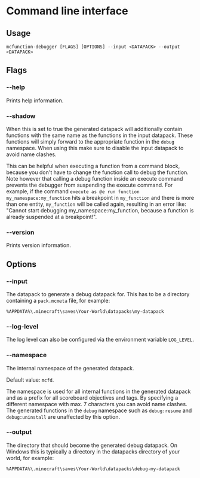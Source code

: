 
# Command line interface

## Usage

`mcfunction-debugger [FLAGS] [OPTIONS] --input <DATAPACK> --output <DATAPACK>`

## Flags

### --help

Prints help information.

### --shadow

When this is set to true the generated datapack will additionally contain functions with the same name as the functions in the input datapack.
These functions will simply forward to the appropriate function in the `debug` namespace. When using this make sure to disable the input datapack to avoid name clashes.

This can be helpful when executing a function from a command block, because you don't have to change the function call to debug the function.
Note however that calling a debug function inside an execute command prevents the debugger from suspending the execute command.
For example, if the command `execute as @e run function my_namespace:my_function` hits a breakpoint in `my_function` and there is more than one entity, `my_function` will be called again, resulting in an error like: "Cannot start debugging my_namespace:my_function, because a function is already suspended at a breakpoint!".

### --version

Prints version information.

## Options

### --input

The datapack to generate a debug datapack for. This has to be a directory containing a `pack.mcmeta` file, for example:
```
%APPDATA%\.minecraft\saves\Your-World\datapacks\my-datapack
```

### --log-level

The log level can also be configured via the environment variable `LOG_LEVEL`.

### --namespace

The internal namespace of the generated datapack.

Default value: `mcfd`.

The namespace is used for all internal functions in the generated datapack and as a prefix for all scoreboard objectives and tags.
By specifying a different namespace with max. 7 characters you can avoid name clashes.
The generated functions in the `debug` namespace such as `debug:resume` and `debug:uninstall` are unaffected by this option.

### --output

The directory that should become the generated debug datapack.
On Windows this is typically a directory in the datapacks directory of your world, for example:
```
%APPDATA%\.minecraft\saves\Your-World\datapacks\debug-my-datapack
```

